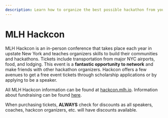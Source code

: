 ```yaml
---
description: Learn how to organize the best possible hackathon from your peers!
---
```


# MLH Hackcon

MLH Hackcon is an in-person conference that takes place each year in upstate New York and teaches organizers skills to build their communities and hackathons. Tickets include transportation from major NYC airports, food, and lodging. This event is a **fantastic opportunity to network** and make friends with other hackathon organizers. Hackcon offers a few avenues to get a free event tickets through scholarship applications or by applying to be a speaker.

All MLH Hackcon information can be found at [hackcon.mlh.io](https://hackcon.mlh.io). Information about fundraising can be found [here](https://news.mlh.io/how-to-attend-hackcon-for-free-using-your-schools-conference-budget-05-24-2023).

When purchasing tickets, **ALWAYS** check for discounts as all speakers, coaches, hackcon organizers, etc. will have discounts available.

